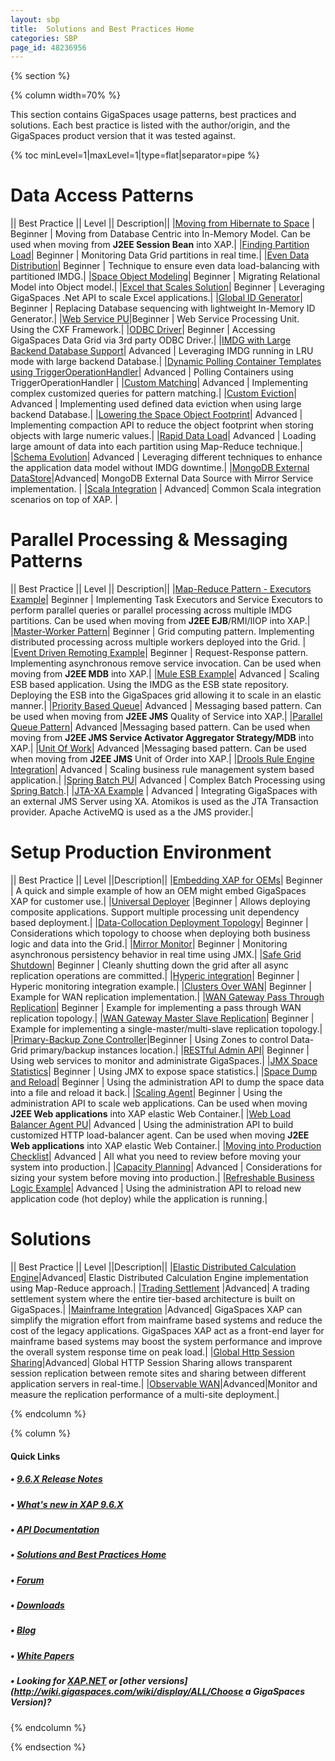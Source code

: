 ```yaml
---
layout: sbp
title:  Solutions and Best Practices Home
categories: SBP
page_id: 48236956
---
```


{% section %}

{% column width=70% %}

This section contains GigaSpaces usage patterns, best practices and solutions. Each best practice is listed with the author/origin, and the GigaSpaces product version that it was tested against.

{% toc minLevel=1|maxLevel=1|type=flat|separator=pipe %}

# Data Access Patterns
|| Best Practice || Level || Description||
|[Moving from Hibernate to Space](./moving-from-hibernate-to-space.html) | Beginner | Moving from Database Centric into In-Memory Model. Can be used when moving from **J2EE Session Bean** into XAP.|
|[Finding Partition Load](./finding-partition-load.html)| Beginner | Monitoring Data Grid partitions in real time.|
|[Even Data Distribution](./even-data-distribution.html)| Beginner | Technique to ensure even data load-balancing with partitioned IMDG.|
|[Space Object Modeling](./space-object-modeling.html)| Beginner | Migrating Relational Model into Object model.|
|[Excel that Scales Solution](./excel-that-scales-solution.html)| Beginner | Leveraging GigaSpaces .Net API to scale Excel applications.|
|[Global ID Generator](./global-id-generator.html)| Beginner | Replacing Database sequencing with lightweight In-Memory ID Generator.|
|[Web Service PU](./web-service-pu.html)|Beginner | Web Service Processing Unit. Using the CXF Framework.|
|[ODBC Driver](./odbc-driver.html)| Beginner | Accessing GigaSpaces Data Grid via 3rd party ODBC Driver.|
|[IMDG with Large Backend Database Support](./imdg-with-large-backend-database-support.html)| Advanced | Leveraging IMDG running in LRU mode with large backend Database.|
|[Dynamic Polling Container Templates using TriggerOperationHandler](./dynamic-polling-container-templates-using-triggeroperationhandler.html)| Advanced | Polling Containers using TriggerOperationHandler |
|[Custom Matching](./custom-matching.html)| Advanced | Implementing complex customized queries for pattern matching.|
|[Custom Eviction](./custom-eviction.html)| Advanced | Implementing used defined data eviction when using large backend Database.|
|[Lowering the Space Object Footprint](./lowering-the-space-object-footprint.html)| Advanced | Implementing compaction API to reduce the object footprint when storing objects with large numeric values.|
|[Rapid Data Load](./rapid-data-load.html)| Advanced | Loading large amount of data into each partition using Map-Reduce technique.|
|[Schema Evolution](./schema-evolution.html)| Advanced | Leveraging different techniques to enhance the application data model without IMDG downtime.|
|[MongoDB External DataStore](./mongodb-external-datastore.html)|Advanced| MongoDB External Data Source with Mirror Service implementation. |
|[Scala Integration](./scala-integration.html) | Advanced| Common Scala integration scenarios on top of XAP. |

# Parallel Processing & Messaging Patterns
|| Best Practice || Level || Description||
|[Map-Reduce Pattern - Executors Example](./map-reduce-pattern---executors-example.html)| Beginner | Implementing Task Executors and Service Executors to perform parallel queries or parallel processing across multiple IMDG partitions. Can be used when moving from **J2EE EJB**/RMI/IIOP into XAP.|
|[Master-Worker Pattern](./master-worker-pattern.html)| Beginner | Grid computing pattern. Implementing distributed processing across multiple workers deployed into the Grid. |
|[Event Driven Remoting Example](./event-driven-remoting-example.html)| Beginner | Request-Response pattern. Implementing asynchronous remove service invocation. Can be used when moving from **J2EE MDB** into XAP.|
|[Mule ESB Example](./mule-esb-example.html)| Advanced | Scaling ESB based application. Using the IMDG as the ESB state repository. Deploying the ESB into the GigaSpaces grid allowing it to scale in an elastic manner.|
|[Priority Based Queue](./priority-based-queue.html)| Advanced | Messaging based pattern. Can be used when moving from **J2EE JMS** Quality of Service into XAP.|
|[Parallel Queue Pattern](./parallel-queue-pattern.html)| Advanced |Messaging based pattern. Can be used when moving from **J2EE JMS Service Activator Aggregator Strategy/MDB** into XAP.|
|[Unit Of Work](./unit-of-work.html)| Advanced |Messaging based pattern. Can be used when moving from **J2EE JMS** Unit of Order into XAP.|
|[Drools Rule Engine Integration](./drools-rule-engine-integration.html)| Advanced | Scaling business rule management system based application.|
|[Spring Batch PU](./spring-batch-pu.html)| Advanced | Complex Batch Processing using [Spring Batch](http://static.springsource.org/spring-batch).|
|[JTA-XA Example](./jta-xa-example.html) | Advanced | Integrating GigaSpaces with an external JMS Server using XA. Atomikos is used as the JTA Transaction provider. Apache ActiveMQ is used as a the JMS provider.|

# Setup Production Environment
|| Best Practice || Level ||Description||
|[Embedding XAP for OEMs](./embedding-xap-for-oems.html)| Beginner | A quick and simple example of how an OEM might embed GigaSpaces XAP for customer use.|
|[Universal Deployer](./universal-deployer.html) |Beginner | Allows deploying composite applications. Support multiple processing unit dependency based deployment.|
|[Data-Collocation Deployment Topology](./data-collocation-deployment-topology.html)| Beginner | Considerations which topology to choose when deploying both business logic and data into the Grid.|
|[Mirror Monitor](./mirror-monitor.html)| Beginner | Monitoring asynchronous persistency behavior in real time using JMX.|
|[Safe Grid Shutdown](./safe-grid-shutdown.html)| Beginner | Cleanly shutting down the grid after all async replication operations are committed.|
|[Hyperic integration](./hyperic-integration.html)| Beginner | Hyperic monitoring integration example.|
|[Clusters Over WAN](./wan-replication-gateway.html)| Beginner | Example for WAN replication implementation.|
|[WAN Gateway Pass Through Replication](./wan-gateway-pass-through-replication.html)| Beginner | Example for implementing a pass through WAN replication topology.|
|[WAN Gateway Master Slave Replication](./wan-gateway-master-slave-replication.html)| Beginner | Example for implementing a single-master/multi-slave replication topology.|
|[Primary-Backup Zone Controller](./primary-backup-zone-controller.html)|Beginner | Using Zones to control Data-Grid primary/backup instances location.|
|[RESTful Admin API](http://www.openspaces.org/display/RES/Project+Documentation)| Beginner | Using web services to monitor and administrate GigaSpaces.|
|[JMX Space Statistics](./jmx-space-statistics.html)| Beginner | Using JMX to expose space statistics.|
|[Space Dump and Reload](./space-dump-and-reload.html)| Beginner | Using the administration API to dump the space data into a file and reload it back.|
|[Scaling Agent](./scaling-agent.html)| Beginner | Using the administration API to scale web applications. Can be used when moving **J2EE Web applications** into XAP elastic Web Container.|
|[Web Load Balancer Agent PU](./web-load-balancer-agent-pu.html)| Advanced | Using the administration API to build customized HTTP load-balancer agent. Can be used when moving **J2EE Web applications** into XAP elastic Web Container.|
|[Moving into Production Checklist](./moving-into-production-checklist.html)| Advanced | All what you need to review before moving your system into production.|
|[Capacity Planning](./capacity-planning.html)| Advanced | Considerations for sizing your system before moving into production.|
|[Refreshable Business Logic Example](./refreshable-business-logic-example.html)| Advanced | Using the administration API to reload new application code (hot deploy) while the application is running.|

# Solutions
|| Best Practice || Level ||Description||
|[Elastic Distributed Calculation Engine](./elastic-distributed-calculation-engine.html)|Advanced| Elastic Distributed Calculation Engine implementation using Map-Reduce approach.|
|[Trading Settlement](./trading-settlement.html) |Advanced| A trading settlement system where the entire tier-based architecture is built on GigaSpaces.|
|[Mainframe Integration](./mainframe-integration.html) |Advanced| GigaSpaces XAP can simplify the migration effort from mainframe based systems and reduce the cost of the legacy applications. GigaSpaces XAP act as a front-end layer for mainframe based systems may boost the system performance and improve the overall system response time on peak load.|
|[Global Http Session Sharing](./global-http-session-sharing.html)|Advanced| Global HTTP Session Sharing allows transparent session replication between remote sites and sharing between different application servers in real-time.|
|[Observable WAN](./observable-wan.html)|Advanced|Monitor and measure the replication performance of a multi-site deployment.|

{% endcolumn %}

{% column %}

#### Quick Links

##### • [9.6.X Release Notes](http://wiki.gigaspaces.com/wiki/display/RN/GigaSpaces+XAP+9.6.X+Release+Notes)

##### • [What's new in XAP 9.6.X](http://wiki.gigaspaces.com/wiki/display/RN/What's+New+in+GigaSpaces+9.6.X)

##### • [API Documentation](http://wiki.gigaspaces.com/wiki/display/API/API+Documentation+Portal)

##### • [Solutions and Best Practices Home](/sbp/index.html)

##### • [Forum](http://ask.gigaspaces.org/)

##### • [Downloads](http://www.gigaspaces.com/LatestProductVersion)

##### • [Blog](http://blog.gigaspaces.com/)

##### • [White Papers](http://www.gigaspaces.com/os_papers.html)

##### • Looking for **[XAP.NET](http://wiki.gigaspaces.com/wiki/display/XAP96NET/XAP.NET+9.6+Documentation+Home)** or **[other versions](http://wiki.gigaspaces.com/wiki/display/ALL/Choose a GigaSpaces Version)**?

{% endcolumn %}

{% endsection %}
